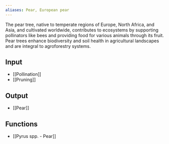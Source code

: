 ```yaml
---
aliases: Pear, European pear
---
```

The pear tree, native to temperate regions of Europe, North Africa, and Asia, and cultivated worldwide, contributes to ecosystems by supporting pollinators like bees and providing food for various animals through its fruit. Pear trees enhance biodiversity and soil health in agricultural landscapes and are integral to agroforestry systems.

## Input
- [[Pollination]]
- [[Pruning]]
## Output
- [[Pear]]
## Functions
- [[Pyrus spp. - Pear]]

